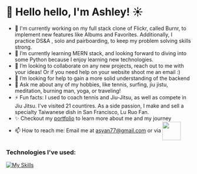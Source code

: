 # 🌈 Hello hello, I'm Ashley! ☀️
- 🔭 I'm currently working on my full stack clone of Flickr, called Burnr, to implement new features like Albums and Favorites. Additionally, I practice DS&A , solo and pairboarding, to keep my problem solving skills strong.
- 🌱 I’m currently learning MERN stack, and looking forward to diving into some Python because I enjoy learning new technologies.
- 👯 I’m looking to collaborate on any new projects, reach out to me with your ideas! Or if you need help on your website shoot me an email :) 
- 🤔 I’m looking for help to gain a more solid understanding of the backend
- 💬 Ask me about any of my hobbies, like tennis, surfing, jiu jistu, meditation, burning man, yoga, or traveling!
- ⚡ Fun facts: I used to coach tennis and Jiu-Jitsu, as well as compete in Jiu Jitsu. I've visited 21 countires. As a side passion, I make and sell a specialty Taiwanese dish in San Francisco, Lu Ruo Fan.
- ✨ Checkout my <a href="https://asyan77.github.io/portfolio/" target="blank">portfolio</a> to learn more about me and my journey
- 📫 How to reach me: Email me at asyan77@gmail.com or via <a href="https://www.linkedin.com/in/ashley-yan/" target="blank"><img align="center" src="https://bi-jingo.com/wp-content/uploads/1997/03/Linkedin-Logo.png" height="50" /></a>

### Technologies I've used: 

[![My Skills](https://skillicons.dev/icons?i=js,html,css,aws,babel,github,mongodb,nodejs,postgres,postman,rails,react,redux,replit,ruby,sqlite,vscode,webpack)](https://skillicons.dev)
